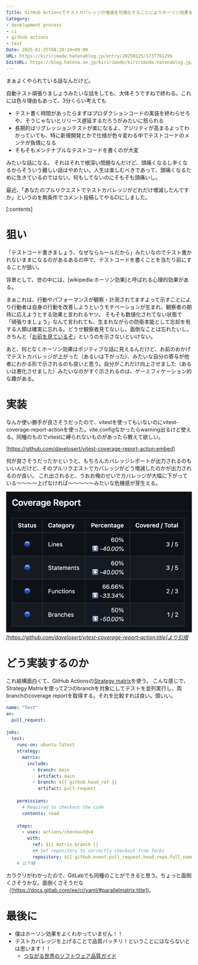 ```yaml
---
Title: GitHub Actionsでテストカバレッジの増減を可視化することによりホーソン効果を狙う
Category:
- development process
- ci
- github actions
- test
Date: 2025-01-25T08:28:19+09:00
URL: https://kiririmode.hatenablog.jp/entry/20250125/1737761299
EditURL: https://blog.hatena.ne.jp/kiririmode/kiririmode.hatenablog.jp/atom/entry/6802418398323018404
---
```


まぁよくやられている話なんだけど。

自動テスト頑張りましょうみたいな話をしても、大体そうですねで終わる。これには色々理由もあって、3分くらい考えても

- テスト書く時間があったらまずはプロダクションコードの実装を終わらせろや、そうじゃないとリリース遅延するだろうがみたいに怒られる
- 長期的はリグレッションテストが楽になるよ、アジリティが高まるよってわかっていても、特に新規開発とかで仕様が色々変わる中でテストコードのメンテが負債になる
- そもそもメンテナブルなテストコードを書くのが大変

みたいな話になる。
それはそれで根深い問題なんだけど、頭痛くなるし辛くなるからそういう難しい話はやめたい。人生は楽しむべきであって、頭痛くなるために生きているのではない。何もしてないのにそもそも頭痛いし。

最近、「あなたのプルリクエストでテストカバレッジがどれだけ増減したんですか」というのを無条件でコメント投稿してやるCIにしました。

[:contents]

# 狙い

「テストコード書きましょう、なぜならルールだから」みたいなのでテスト書かれないままになるのがあるあるの中で、テストコードを書くことを当たり前にすることが狙い。

背景として、世の中には、[wikipedia:ホーソン効果]と呼ばれる心理的効果がある。

まぁこれは、行動やパフォーマンスが観察・計測されてますよって示すことにより行動者は自身の行動を改善しようというモチベーションが生まれ、観察者の期待に応えようとする効果と言われるヤツ。
そもそも数値化されてない状態で「頑張りましょう」なんて言われても、生まれながらの防衛本能として忘却を有する人類は確実に忘れる。どうせ観察者見てないし。面倒なことは忘れたいし。きちんと「[お前を見ているぞ](https://dic.nicovideo.jp/a/%E3%81%8A%E5%89%8D%E3%82%92%E8%A6%8B%E3%81%A6%E3%81%84%E3%82%8B%E3%81%9E)」というのを示さないといけない。

あと、何となくホーソン効果はポジティブな話に見えるんだけど、お前のおかげでテストカバレッジが上がった（あるいは下がった）、みたいな自分の寄与が他者にわかる形で示されるのも良いと思う。自分がこれだけ向上させました（あるいは悪化させました）みたいなのがすぐ示されるのは、ゲーミフィケーション的な趣がある。

# 実装

なんか使い勝手が良さそうだったので、vitestを使ってもいないのにvitest-coverage-report-actionを使った。vite.configなかったらwarning出るけど使える。同種のものでvitestに縛られないものがあったら教えて欲しい。

[https://github.com/davelosert/vitest-coverage-report-action:embed]

何が良さそうだったかというと、もちろんカバレッジレポートが出力されるのもいいんだけど、そのプルリクエストでカバレッジがどう増減したのかが出力されるのが良い。
これ出されると、うおお俺のせいでカバレッジが大幅に下がっている〜〜〜〜上げなければ〜〜〜〜〜みたいな危機感が芽生える。

![カバレッジトレンド](https://github.com/davelosert/vitest-coverage-report-action/raw/main/docs/coverage-report-trend-indicator.png)
<cite>[https://github.com/davelosert/vitest-coverage-report-action:title]より引用</cite>

# どう実装するのか

これ結構面白くて、GitHub Actionsの[Strategy matrix](https://docs.github.com/ja/actions/writing-workflows/choosing-what-your-workflow-does/running-variations-of-jobs-in-a-workflow)を使う。
こんな感じで、Strategy Matrixを使って2つのbranchを対象にしてテストを並列実行し、両branchのcoverage reportを取得する。それを比較すれば良い。頭いい。

```yaml
name: "Test"
on:
  pull_request:

jobs:
  test:
    runs-on: ubuntu-latest
    strategy:
      matrix:
        include:
          - branch: main
            artifact: main
          - branch: ${{ github.head_ref }}
            artifact: pull-request

    permissions:
      # Required to checkout the code
      contents: read

    steps:
      - uses: actions/checkout@v4
        with:
          ref: ${{ matrix.branch }}
          ## Set repository to correctly checkout from forks
          repository: ${{ github.event.pull_request.head.repo.full_name }}
    # 以下略
```

カラクリがわかったので、GitLabでも同種のことができると思う。ちょっと面倒くさそうかな。面倒くさそうだな（[https://docs.gitlab.com/ee/ci/yaml/#parallelmatrix:title])。

# 最後に

- 僕はホーソン効果をよくわかっていません！！
- テストカバレッジを上げることで品質バッチリ！ということにはならないとは思います！！
  - [つながる世界のソフトウェア品質ガイド](https://www.ipa.go.jp/archive/publish/qv6pgp0000000wkj-att/000055008.pdf)
